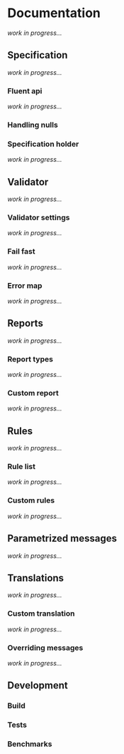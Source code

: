 # Documentation

_work in progress..._

## Specification

_work in progress..._

### Fluent api

_work in progress..._

### Handling nulls

### Specification holder

_work in progress..._

## Validator

_work in progress..._

### Validator settings

_work in progress..._

### Fail fast

_work in progress..._

### Error map

_work in progress..._

## Reports

_work in progress..._

### Report types

_work in progress..._

### Custom report

_work in progress..._

## Rules

_work in progress..._

### Rule list

_work in progress..._

### Custom rules

_work in progress..._

## Parametrized messages

_work in progress..._

## Translations

_work in progress..._

### Custom translation

_work in progress..._

### Overriding messages

_work in progress..._

## Development

### Build

### Tests

### Benchmarks